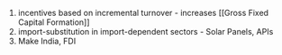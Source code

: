 1. incentives based on incremental turnover - increases [[Gross Fixed Capital Formation]]
2. import-substitution in import-dependent sectors - Solar Panels, APIs
3. Make India, FDI